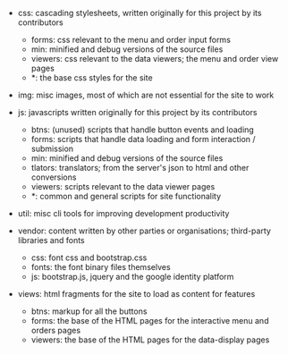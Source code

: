 - css: cascading stylesheets, written originally for this project by its contributors
  - forms: css relevant to the menu and order input forms
  - min: minified and debug versions of the source files
  - viewers: css relevant to the data viewers; the menu and order view pages
  - *: the base css styles for the site


- img: misc images, most of which are not essential for the site to work


- js: javascripts written originally for this project by its contributors
  - btns: (unused) scripts that handle button events and loading
  - forms: scripts that handle data loading and form interaction / submission
  - min: minified and debug versions of the source files
  - tlators: translators; from the server's json to html and other conversions
  - viewers: scripts relevant to the data viewer pages
  - *: common and general scripts for site functionality


- util: misc cli tools for improving development productivity


- vendor: content written by other parties or organisations; third-party libraries and fonts
  - css: font css and bootstrap.css
  - fonts: the font binary files themselves
  - js: bootstrap.js, jquery and the google identity platform


- views: html fragments for the site to load as content for features
  - btns: markup for all the buttons
  - forms: the base of the HTML pages for the interactive menu and orders pages
  - viewers: the base of the HTML pages for the data-display pages 